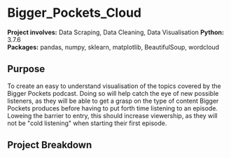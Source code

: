 # Bigger_Pockets_Cloud
**Project involves:** Data Scraping, Data Cleaning, Data Visualisation
**Python:** 3.7.6  
**Packages:** pandas, numpy, sklearn, matplotlib, BeautifulSoup, wordcloud


## Purpose
To create an easy to understand visualisation of the topics covered by the Bigger Pockets podcast.  Doing so will help catch the eye of new possible listeners, as they will be able to get a grasp on the type of content Bigger Pockets produces before having to put forth time listening to an episode.  Loweing the barrier to entry, this should increase viewership, as they will not be "cold listening" when starting their first episode.

## Project Breakdown


